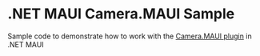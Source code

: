 # .NET MAUI Camera.MAUI Sample
Sample code to demonstrate how to work with the [Camera.MAUI plugin](https://github.com/hjam40/Camera.MAUI) in .NET MAUI
